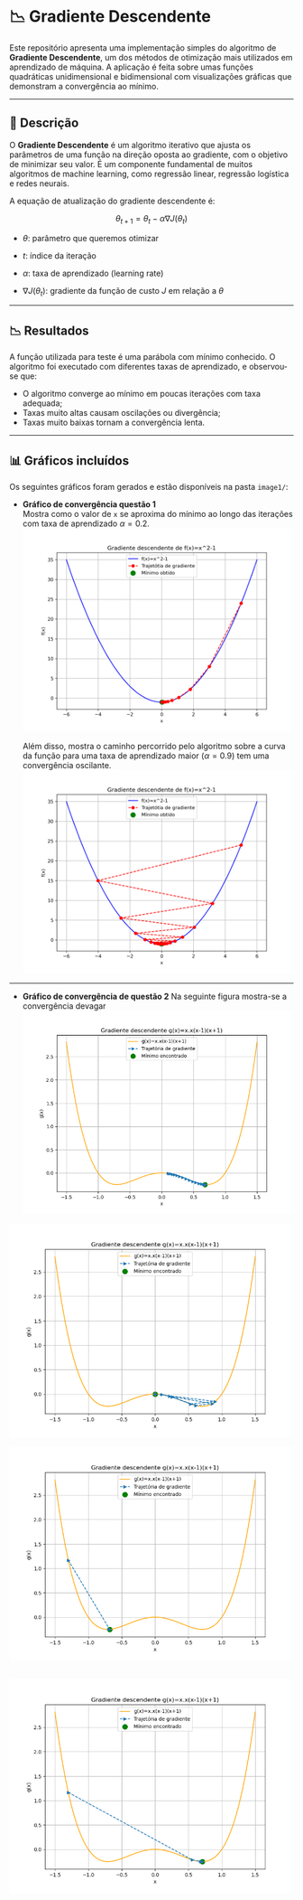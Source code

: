 # 📉 Gradiente Descendente

Este repositório apresenta uma implementação simples do algoritmo de **Gradiente Descendente**, um dos métodos de otimização mais utilizados em aprendizado de máquina. A aplicação é feita sobre umas funções quadráticas unidimensional e bidimensional com visualizações gráficas que demonstram a convergência ao mínimo.

---

## 📌 Descrição

O **Gradiente Descendente** é um algoritmo iterativo que ajusta os parâmetros de uma função na direção oposta ao gradiente, com o objetivo de minimizar seu valor. É um componente fundamental de muitos algoritmos de machine learning, como regressão linear, regressão logística e redes neurais.

A equação de atualização do gradiente descendente é:

$$
\theta_{t+1} = \theta_t - \alpha \nabla J(\theta_t)
$$

- $\theta$: parâmetro que queremos otimizar

- $t$: índice da iteração

- $\alpha$: taxa de aprendizado (learning rate)

- $\nabla J(\theta_t)$: gradiente da função de custo $J$ em relação a $\theta$

---

## 📉 Resultados

A função utilizada para teste é uma parábola com mínimo conhecido. O algoritmo foi executado com diferentes taxas de aprendizado, e observou-se que:

- O algoritmo converge ao mínimo em poucas iterações com taxa adequada;
- Taxas muito altas causam oscilações ou divergência;
- Taxas muito baixas tornam a convergência lenta.

---

## 📊 Gráficos incluídos

Os seguintes gráficos foram gerados e estão disponíveis na pasta `image1/`:

- **Gráfico de convergência questão 1**  
  Mostra como o valor de `x` se aproxima do mínimo ao longo das iterações com taxa de aprendizado $\alpha=0.2$.  
  ![Gráfico de convergência](./image1/alfame.png)


  Além disso, mostra o caminho percorrido pelo algoritmo sobre a curva da função para uma taxa de aprendizado maior ($\alpha=0.9$) tem uma convergência oscilante.  
  ![Gráfico da descida](./image1/alfama.png)

---
- **Gráfico de convergência de questão 2**
Na seguinte figura mostra-se a convergência devagar
![Gráfico de convergência](./image1/q21.png)

![Gráfico de convergência](./image1/q21b.png)

![Gráfico de convergência](./image1/q21c.png)

![Gráfico de convergência](./image1/q21d.png)
---
